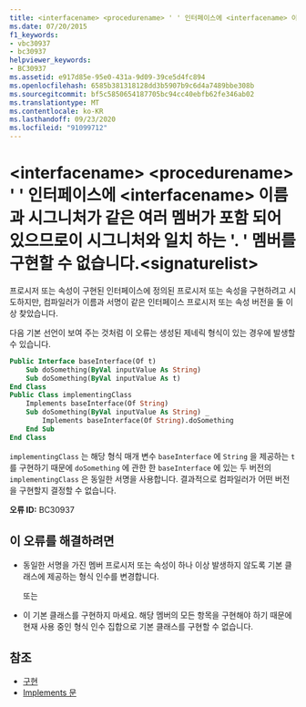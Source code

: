 ```yaml
---
title: <interfacename> <procedurename> ' ' 인터페이스에 <interfacename> 이름과 시그니처가 같은 여러 멤버가 포함 되어 있으므로이 시그니처와 일치 하는 '. ' 멤버를 구현할 수 없습니다.<signaturelist>
ms.date: 07/20/2015
f1_keywords:
- vbc30937
- bc30937
helpviewer_keywords:
- BC30937
ms.assetid: e917d85e-95e0-431a-9d09-39ce5d4fc894
ms.openlocfilehash: 6585b381318128dd3b5907b9c6d4a7489bbe308b
ms.sourcegitcommit: bf5c5850654187705bc94cc40ebfb62fe346ab02
ms.translationtype: MT
ms.contentlocale: ko-KR
ms.lasthandoff: 09/23/2020
ms.locfileid: "91099712"
---
```

# <a name="member-interfacenameprocedurename-that-matches-this-signature-cannot-be-implemented-because-the-interface-interfacename-contains-multiple-members-with-this-same-name-and-signature-signaturelist"></a>\<interfacename> \<procedurename> ' ' 인터페이스에 \<interfacename> 이름과 시그니처가 같은 여러 멤버가 포함 되어 있으므로이 시그니처와 일치 하는 '. ' 멤버를 구현할 수 없습니다.\<signaturelist>

프로시저 또는 속성이 구현된 인터페이스에 정의된 프로시저 또는 속성을 구현하려고 시도하지만, 컴파일러가 이름과 서명이 같은 인터페이스 프로시저 또는 속성 버전을 둘 이상 찾았습니다.  
  
 다음 기본 선언이 보여 주는 것처럼 이 오류는 생성된 제네릭 형식이 있는 경우에 발생할 수 있습니다.  
  
```vb  
Public Interface baseInterface(Of t)  
    Sub doSomething(ByVal inputValue As String)  
    Sub doSomething(ByVal inputValue As t)  
End Class  
Public Class implementingClass  
    Implements baseInterface(Of String)  
    Sub doSomething(ByVal inputValue As String) _  
        Implements baseInterface(Of String).doSomething  
    End Sub  
End Class  
```  
  
 `implementingClass` 는 해당 형식 매개 변수 `baseInterface` 에 `String` 을 제공하는 `t`를 구현하기 때문에 `doSomething` 에 관한 한 `baseInterface` 에 있는 두 버전의 `implementingClass` 은 동일한 서명을 사용합니다. 결과적으로 컴파일러가 어떤 버전을 구현할지 결정할 수 없습니다.  
  
 **오류 ID:** BC30937  
  
## <a name="to-correct-this-error"></a>이 오류를 해결하려면  
  
- 동일한 서명을 가진 멤버 프로시저 또는 속성이 하나 이상 발생하지 않도록 기본 클래스에 제공하는 형식 인수를 변경합니다.  
  
     또는  
  
- 이 기본 클래스를 구현하지 마세요. 해당 멤버의 모든 항목을 구현해야 하기 때문에 현재 사용 중인 형식 인수 집합으로 기본 클래스를 구현할 수 없습니다.  
  
## <a name="see-also"></a>참조

- [구현](../language-reference/statements/implements-clause.md)
- [Implements 문](../language-reference/statements/implements-statement.md)
